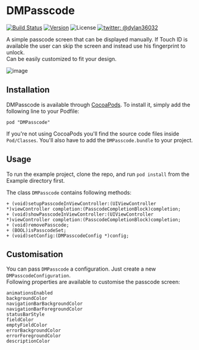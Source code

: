 # DMPasscode

[![Build Status](https://img.shields.io/travis/D-32/DMPasscode/master.svg?style=flat)](https://travis-ci.org/D-32/DMPasscode)
[![Version](https://img.shields.io/cocoapods/v/DMPasscode.svg?style=flat)](http://cocoadocs.org/docsets/DMPasscode)
![License](https://img.shields.io/cocoapods/l/DMPasscode.svg?style=flat)
[![twitter: @dylan36032](http://img.shields.io/badge/twitter-%40dylan36032-blue.svg?style=flat)](https://twitter.com/dylan36032)

A simple passcode screen that can be displayed manually. If Touch ID is available the user can skip the screen and instead use his fingerprint to unlock.  
Can be easily customized to fit your design.

![image](http://46.105.26.1/uploads/passcode.png)

## Installation

DMPasscode is available through [CocoaPods](http://cocoapods.org). To install
it, simply add the following line to your Podfile:

    pod "DMPasscode"
If you're not using CocoaPods you'll find the source code files inside `Pod/Classes`. You'll also have to add the `DMPasscode.bundle` to your project.

## Usage

To run the example project, clone the repo, and run `pod install` from the Example directory first.

The class `DMPasscode` contains following methods:
	
	+ (void)setupPasscodeInViewController:(UIViewController *)viewController completion:(PasscodeCompletionBlock)completion;
	+ (void)showPasscodeInViewController:(UIViewController *)viewController completion:(PasscodeCompletionBlock)completion;
	+ (void)removePasscode;
	+ (BOOL)isPasscodeSet;
	+ (void)setConfig:(DMPasscodeConfig *)config;
 
## Customisation

You can pass `DMPasscode` a configuration. Just create a new `DMPasscodeConfiguration`.  
Following properties are available to customise the passcode screen:

	animationsEnabled
	backgroundColor
	navigationBarBackgroundColor
	navigationBarForegroundColor
	statusBarStyle
	fieldColor
	emptyFieldColor
	errorBackgroundColor
	errorForegroundColor
	descriptionColor

